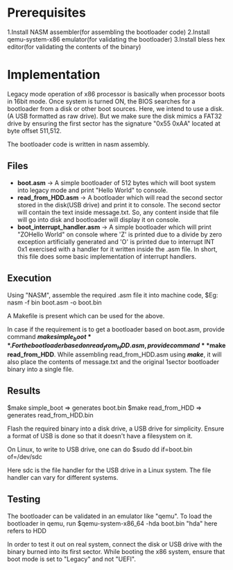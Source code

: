 # Prerequisites

1.Install NASM assembler(for assembling the bootloader code)
2.Install qemu-system-x86 emulator(for validating the bootloader)
3.Install bless hex editor(for validating the contents of the binary)


# Implementation
Legacy mode operation of x86 processor is basically when processor boots in 16bit mode. Once system is turned ON, 
the BIOS searches for a bootloader from a disk or other boot sources. Here, we intend to use a disk.(A USB formatted 
 as raw drive). But we make sure the disk mimics a FAT32 drive by ensuring the first sector has the signature 
"0x55 0xAA" located at byte offset 511,512.

The bootloader code is written in nasm assembly.

## Files
- **boot.asm** -> A simple bootloader of 512 bytes which will boot system into legacy mode and print "Hello World" to console.
- **read_from_HDD.asm** -> A bootloader which will read the second sector stored in the disk(USB drive) and print it to console.
The second sector will contain the text inside message.txt. So, any content inside that file will go into disk and bootloader
will display it on console.
- **boot_interrupt_handler.asm** -> A simple bootloader which will print "ZOHello World" on console where 'Z' is printed
due to a divide by zero exception artificially generated and 'O' is printed due to interrupt INT 0x1 exercised with a handler 
for it written inside the .asm file. In short, this file does some basic implementation of interrupt handlers.

## Execution
Using "NASM", assemble the required .asm file it into machine code, $Eg: nasm -f bin boot.asm -o boot.bin

A Makefile is present which can be used for the above.

In case if the requirement is to get a bootloader based on boot.asm, provide command **$make simple_boot**. For the bootloader based on 
read_from_HDD.asm, provide command **$make read_from_HDD**. While assembling read_from_HDD.asm using ***make***, it will also place the contents of message.txt and the original 1sector bootloader binary into a single file.

## Results
$make simple_boot => generates boot.bin
$make read_from_HDD => generates read_from_HDD.bin

Flash the required binary into a disk drive, a USB drive for simplicity. Ensure a format of USB is done so that it doesn't have a filesystem on it.

On Linux, to write to USB drive, one can do $sudo dd if=boot.bin of=/dev/sdc

Here sdc is the file handler for the USB drive in a Linux system. The file handler can vary for different systems.


## Testing
The bootloader can be validated in an emulator like "qemu".
To load the bootloader in qemu, run $qemu-system-x86_64 -hda boot.bin 
"hda" here refers to HDD

In order to test it out on real system, connect the disk or USB drive with the binary burned into its first sector. While booting the x86 system, ensure that boot mode is set to "Legacy" and not "UEFI".
